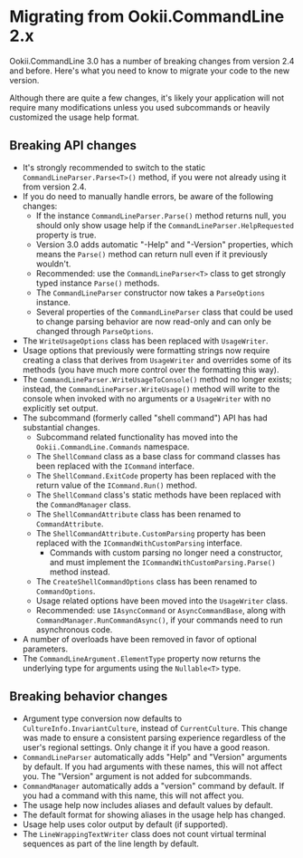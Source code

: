 # Migrating from Ookii.CommandLine 2.x

Ookii.CommandLine 3.0 has a number of breaking changes from version 2.4 and before. Here's what you
need to know to migrate your code to the new version.

Although there are quite a few changes, it's likely your application will not require many
modifications unless you used subcommands or heavily customized the usage help format.

## Breaking API changes

- It's strongly recommended to switch to the static `CommandLineParser.Parse<T>()` method, if you
  were not already using it from version 2.4.
- If you do need to manually handle errors, be aware of the following changes:
  - If the instance `CommandLineParser.Parse()` method returns null, you should only show usage help
    if the `CommandLineParser.HelpRequested` property is true.
  - Version 3.0 adds automatic "-Help" and "-Version" properties, which means the `Parse()` method
    can return null even if it previously wouldn't.
  - Recommended: use the `CommandLineParser<T>` class to get strongly typed instance `Parse()`
    methods.
  - The `CommandLineParser` constructor now takes a `ParseOptions` instance.
  - Several properties of the `CommandLineParser` class that could be used to change parsing behavior
    are now read-only and can only be changed through `ParseOptions`.
- The `WriteUsageOptions` class has been replaced with `UsageWriter`.
- Usage options that previously were formatting strings now require creating a class that derives
  from `UsageWriter` and overrides some of its methods (you have much more control over the
  formatting this way).
- The `CommandLineParser.WriteUsageToConsole()` method no longer exists; instead, the
  `CommandLineParser.WriteUsage()` method will write to the console when invoked with no arguments
  or a `UsageWriter` with no explicitly set output.
- The subcommand (formerly called "shell command") API has had substantial changes.
  - Subcommand related functionality has moved into the `Ookii.CommandLine.Commands` namespace.
  - The `ShellCommand` class as a base class for command classes has been replaced with the
    `ICommand` interface.
  - The `ShellCommand.ExitCode` property has been replaced with the return value of the
    `ICommand.Run()` method.
  - The `ShellCommand` class's static methods have been replaced with the `CommandManager` class.
  - The `ShellCommandAttribute` class has been renamed to `CommandAttribute`.
  - The `ShellCommandAttribute.CustomParsing` property has been replaced with the
    `ICommandWithCustomParsing` interface.
    - Commands with custom parsing no longer need a constructor, and must implement the
      `ICommandWithCustomParsing.Parse()` method instead.
  - The `CreateShellCommandOptions` class has been renamed to `CommandOptions`.
  - Usage related options have been moved into the `UsageWriter` class.
  - Recommended: use `IAsyncCommand` or `AsyncCommandBase`, along with
    `CommandManager.RunCommandAsync()`, if your commands need to run asynchronous code.
- A number of overloads have been removed in favor of optional parameters.
- The `CommandLineArgument.ElementType` property now returns the underlying type for arguments using
  the `Nullable<T>` type.

## Breaking behavior changes

- Argument type conversion now defaults to `CultureInfo.InvariantCulture`, instead of
  `CurrentCulture`. This change was made to ensure a consistent parsing experience regardless of the
  user's regional settings. Only change it if you have a good reason.
- `CommandLineParser` automatically adds "Help" and "Version" arguments by default. If you had
  arguments with these names, this will not affect you. The "Version" argument is not added for
  subcommands.
- `CommandManager` automatically adds a "version" command by default. If you had a command with
  this name, this will not affect you.
- The usage help now includes aliases and default values by default.
- The default format for showing aliases in the usage help has changed.
- Usage help uses color output by default (if supported).
- The `LineWrappingTextWriter` class does not count virtual terminal sequences as part of the line
  length by default.

